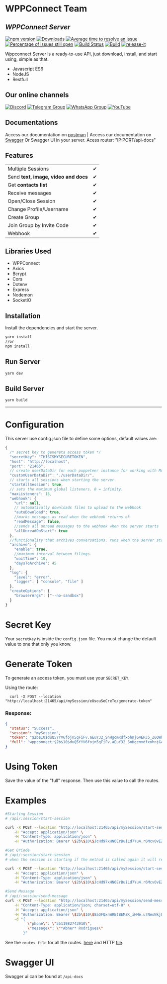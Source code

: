 # WPPConnect Team


## _WPPConnect Server_

[![npm version](https://img.shields.io/npm/v/@wppconnect/server.svg?color=green)](https://www.npmjs.com/package/@wppconnect/server)
[![Downloads](https://img.shields.io/npm/dm/@wppconnect/server.svg)](https://www.npmjs.com/package/@wppconnect/server)
[![Average time to resolve an issue](https://isitmaintained.com/badge/resolution/wppconnect-team/wppconnect-server.svg)](https://isitmaintained.com/project/wppconnect-team/wppconnect-server 'Average time to resolve an issue')
[![Percentage of issues still open](https://isitmaintained.com/badge/open/wppconnect-team/wppconnect-server.svg)](https://isitmaintained.com/badge/open/wppconnect-team/wppconnect-server.svg 'Percentage of issues still open')
[![Build Status](https://img.shields.io/github/workflow/status/wppconnect-team/wppconnect-server/build.svg)](https://github.com/wppconnect-team/wppconnect-serer/actions)
[![Build](https://github.com/wppconnect-team/wppconnect-server/actions/workflows/build.yml/badge.svg)](https://github.com/wppconnect-team/wppconnect-server/actions/workflows/build.yml)
[![release-it](https://img.shields.io/badge/%F0%9F%93%A6%F0%9F%9A%80-release--it-e10079.svg)](https://github.com/release-it/release-it)



Wppconnect Server is a ready-to-use API, just download, install, and start using, simple as that.

- Javascript ES6
- NodeJS
- Restfull

## Our online channels

[![Discord](https://img.shields.io/discord/844351092758413353?color=blueviolet&label=Discord&logo=discord&style=flat)](https://discord.gg/JU5JGGKGNG)
[![Telegram Group](https://img.shields.io/badge/Telegram-Group-32AFED?logo=telegram)](https://t.me/wppconnect)
[![WhatsApp Group](https://img.shields.io/badge/WhatsApp-Group-25D366?logo=whatsapp)](https://chat.whatsapp.com/C1ChjyShl5cA7KvmtecF3L)
[![YouTube](https://img.shields.io/youtube/channel/subscribers/UCD7J9LG08PmGQrF5IS7Yv9A?label=YouTube)](https://www.youtube.com/c/wppconnect)

## Documentations
Access our documentation on [postman](https://documenter.getpostman.com/view/9139457/TzshF4jQ) | Access our documentation on [Swagger](https://wppconnect.io/swagger/wppconnect-server)
Or Swagger UI in your server. Acess router: "IP:PORT/api-docs"

## Features

|                                      |     |
| ------------------------------------ | --- |
| Multiple Sessions                    | ✔   |
| Send **text, image, video and docs** | ✔   |
| Get **contacts list**                | ✔   |
| Receive messages                     | ✔   |
| Open/Close Session                   | ✔   |
| Change Profile/Username              | ✔   |
| Create Group                         | ✔   |
| Join Group by Invite Code            | ✔   |
| Webhook                              | ✔   |

## Libraries Used

- WPPConnect
- Axios
- Bcrypt
- Cors
- Dotenv
- Express
- Nodemon
- SocketIO

## Installation

Install the dependencies and start the server.

```sh
yarn install
//or
npm install
```

## Run Server

```sh
yarn dev
```

## Build Server

```sh
yarn build
```

---

# Configuration

This server use config.json file to define some options, default values are:

```javascript
{
  /* secret key to genereta access token */
  "secretKey": "THISISMYSECURETOKEN",
  "host": "http://localhost",
  "port": "21465",
  // create userDataDir for each puppeteer instance for working with Multi Device
  "customUserDataDir": "./userDataDir/",
  // starts all sessions when starting the server.
  "startAllSession": true,
  // sets the maximum global listeners. 0 = infinity.
  "maxListeners": 15,
  "webhook": {
    "url": null,
    // automatically downloads files to upload to the webhook
    "autoDownload": true,
    //marks messages as read when the webhook returns ok
    "readMessage": false,
    //sends all unread messages to the webhook when the server starts
    "allUnreadOnStart": true
  },
  //functionality that archives conversations, runs when the server starts
  "archive": {
    "enable": true,
    //maximum interval between filings.
    "waitTime": 10,
    "daysToArchive": 45
  },
  "log": {
    "level": "error",
    "logger": [ "console", "file" ]
  },
  "createOptions": {
    "browserArgs": ["--no-sandbox"]
  }
}
```

# Secret Key

Your `secretKey` is inside the `config.json` file. You must change the default value to one that only you know.

<!-- ![Peek 2021-03-25 09-33](https://user-images.githubusercontent.com/40338524/112473515-3b310a80-8d4d-11eb-94bb-ff409c91d9b8.gif) -->

# Generate Token

To generate an access token, you must use your `SECRET_KEY`.

Using the route:

```shell
  curl -X POST --location "http://localhost:21465/api/mySession/eUsouSeCreTo/generate-token"
```

### Response:

```json
{
  "status": "Success",
  "session": "mySession",
  "token": "$2b$10$duQ5YYV6fojn5qFiFv.aEuY32_SnHgcmxdfxohnjG4EHJ5_Z6QWhe",
  "full": "wppconnect:$2b$10$duQ5YYV6fojn5qFiFv.aEuY32_SnHgcmxdfxohnjG4EHJ5_Z6QWhe"
}
```

# Using Token

Save the value of the "full" response. Then use this value to call the routes.

# Examples

```sh
#Starting Session
# /api/:session/start-session

curl -X POST --location "http://localhost:21465/api/mySession/start-session" \
    -H "Accept: application/json" \
    -H "Content-Type: application/json" \
    -H "Authorization: Bearer \$2b\$10\$JcHd97xHN6ErBuiLd7Yu4.r6McvOvEZZDQTQwev2MRK_zQObUZZ9C"
```

```sh
#Get QrCode
# /api/:session/start-session
# when the session is starting if the method is called again it will return the base64 qrCode

curl -X POST --location "http://localhost:21465/api/mySession/start-session" \
    -H "Accept: application/json" \
    -H "Content-Type: application/json" \
    -H "Authorization: Bearer \$2b\$10\$JcHd97xHN6ErBuiLd7Yu4.r6McvOvEZZDQTQwev2MRK_zQObUZZ9C"
```

```sh
#Send Message
# /api/:session/send-message
curl -X POST --location "http://localhost:21465/api/mySession/send-message" \
    -H "Content-Type: application/json; charset=utf-8" \
    -H "Accept: application/json" \
    -H "Authorization: Bearer \$2b\$10\$8aQFQxnWREtBEMZK_iHMe.u7NeoNkjL7s6NYai_83Pb31Ycss6Igm" \
    -d "{
          \"phone\": \"5511982743910\",
          \"message\": \"*Abner* Rodrigues\"
        }"
```

See the `routes file` for all the routes. [here](/src/routes/index.js) and HTTP [file](/requests.http).

# Swagger UI

Swagger ui can be found at `/api-docs`
